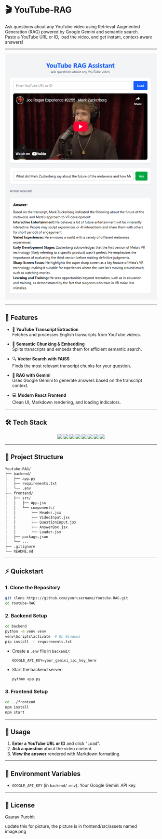 # 🎬 YouTube-RAG

Ask questions about any YouTube video using Retrieval-Augmented Generation (RAG) powered by Google Gemini and semantic search.  
Paste a YouTube URL or ID, load the video, and get instant, context-aware answers!

---

<p align="center">
  <img src="frontend/src/assets/image.png" alt="YouTube RAG App Screenshot" width="800"/>
</p>

---

## 🚀 Features

- 🎥 **YouTube Transcript Extraction**  
  Fetches and processes English transcripts from YouTube videos.

- 🧩 **Semantic Chunking & Embedding**  
  Splits transcripts and embeds them for efficient semantic search.

- 🔍 **Vector Search with FAISS**  
  Finds the most relevant transcript chunks for your question.

- 🤖 **RAG with Gemini**  
  Uses Google Gemini to generate answers based on the transcript context.

- 💻 **Modern React Frontend**  
  Clean UI, Markdown rendering, and loading indicators.

---

## 🛠️ Tech Stack

<p align="center">
  <img src="https://img.shields.io/badge/React-20232A?style=for-the-badge&logo=react&logoColor=61DAFB"/>
  <img src="https://img.shields.io/badge/Tailwind_CSS-38B2AC?style=for-the-badge&logo=tailwind-css&logoColor=white"/>
  <img src="https://img.shields.io/badge/Flask-000000?style=for-the-badge&logo=flask&logoColor=white"/>
  <img src="https://img.shields.io/badge/Python-3776AB?style=for-the-badge&logo=python&logoColor=white"/>
  <img src="https://img.shields.io/badge/FAISS-009688?style=for-the-badge&logo=none"/>
  <img src="https://img.shields.io/badge/Sentence_Transformers-4B32C3?style=for-the-badge&logo=none"/>
  <img src="https://img.shields.io/badge/Gemini-4285F4?style=for-the-badge&logo=google&logoColor=white"/>
  <img src="https://img.shields.io/badge/YouTube_Transcript_API-FF0000?style=for-the-badge&logo=youtube&logoColor=white"/>
</p>

---

## 📁 Project Structure

```
Youtube-RAG/
├── backend/
│   ├── app.py
│   ├── requirements.txt
│   └── .env
├── frontend/
│   ├── src/
│   │   ├── App.jsx
│   │   └── components/
│   │       ├── Header.jsx
│   │       ├── VideoInput.jsx
│   │       ├── QuestionInput.jsx
│   │       ├── AnswerBox.jsx
│   │       └── Loader.jsx
│   ├── package.json
│   └── ...
├── .gitignore
└── README.md
```

---

## ⚡ Quickstart

### 1. Clone the Repository

```sh
git clone https://github.com/yourusername/Youtube-RAG.git
cd Youtube-RAG
```

### 2. Backend Setup

```sh
cd backend
python -m venv venv
venv\Scripts\activate  # On Windows
pip install -r requirements.txt
```

- Create a `.env` file in `backend/`:
  ```
  GOOGLE_API_KEY=your_gemini_api_key_here
  ```

- Start the backend server:
  ```sh
  python app.py
  ```

### 3. Frontend Setup

```sh
cd ../frontend
npm install
npm start
```

---

## 📝 Usage

1. **Enter a YouTube URL or ID** and click "Load".
2. **Ask a question** about the video content.
3. **View the answer** rendered with Markdown formatting.

---

## 🔑 Environment Variables

- `GOOGLE_API_KEY` (in `backend/.env`): Your Google Gemini API key.

---

## 📜 License

Gaurav Purohit

update this for picture, the picture is in frontend/src/assets named image.png
